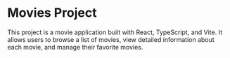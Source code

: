 # Movies Project

This project is a movie application built with React, TypeScript, and Vite. It allows users to browse a list of movies, view detailed information about each movie, and manage their favorite movies.

